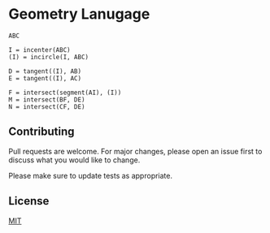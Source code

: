 # Geometry Lanugage

```text
ABC

I = incenter(ABC)
(I) = incircle(I, ABC)

D = tangent((I), AB)
E = tangent((I), AC)

F = intersect(segment(AI), (I))
M = intersect(BF, DE)
N = intersect(CF, DE)
```

## Contributing

Pull requests are welcome. For major changes,
please open an issue first to discuss what you would like to change.

Please make sure to update tests as appropriate.

## License

[MIT](https://choosealicense.com/licenses/mit/)
